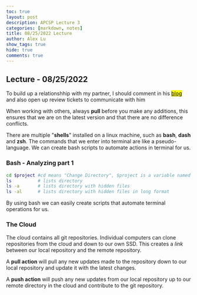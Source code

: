 ```yaml
---
toc: true
layout: post
description: APCSP Lecture 3
categories: [markdown, notes]
title: 08/25/2022 Lecture
author: Alex Lu
show_tags: true
hide: true
comments: true
---
```


## Lecture - 08/25/2022

To build up a relationshhip with my partner, I should comment in his <a href="https://chewyboba10.github.io/sushi-burrito/"><mark>blog</mark></a> and also open up review tickets to communicate with him

When working with others, always **pull** before you make any additions, this ensures that we are on the latest version and that there are no difference conflicts.

There are multiple "**shells**" installed on a linux machine, such as **bash**, **dash** and **zsh**. The commands that we enter into terminal are like a pseudo-language. We can create bash scripts to automate actions in terminal for us.

### Bash - Analyzing part 1
```bash
cd $project #cd means "Change Directory", $project is a variable named project
ls          # lists directory
ls -a       # lists directory with hidden files
ls -al      # lists directory with hidden files in long format
```

By using bash we can easily create scripts that automate terminal operations for us.

### The Cloud
The cloud contains all git repositories. Individual computers can clone repositories from the cloud and down to our own SSD. This creates a *link* between our local repository and the remote repository.

A **pull action** will pull any new updates made to the repository down to our local repository and update it with the latest changes.

A **push action** will push any new updates from our local repository up to our remote directory in the cloud and contribute to the git repository.
